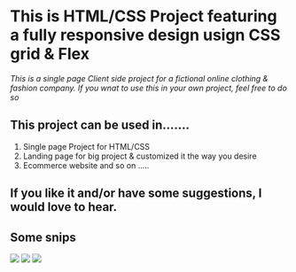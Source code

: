# This is HTML/CSS Project featuring a fully responsive design usign CSS grid & Flex

_This is a single page Client side project for a fictional online clothing & fashion company. If you wnat to use this in your own project, feel free to do so_

## This project can be used in.......

1. Single page Project for HTML/CSS
2. Landing page for big project & customized it the way you desire
3. Ecommerce website and so on .....

## If you like it and/or have some suggestions, I would love to hear.

## Some snips

![](https://github.com/sxr0012/clothing-fashion/blob/master/thumbnail%20images/snip-1.JPG)
![](https://github.com/sxr0012/clothing-fashion/blob/master/thumbnail%20images/snip-2.JPG)
![](https://github.com/sxr0012/clothing-fashion/blob/master/thumbnail%20images/snip-3.JPG)
